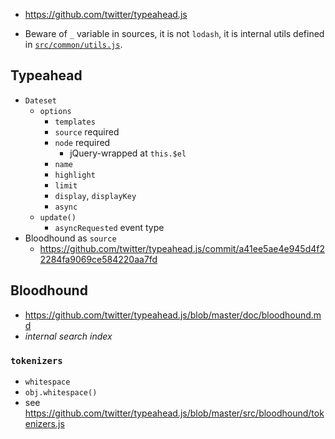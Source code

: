* https://github.com/twitter/typeahead.js

* Beware of `_` variable in sources, it is not `lodash`, it is internal utils defined in [`src/common/utils.js`][utils].

[utils]: https://github.com/twitter/typeahead.js/blob/master/src/common/utils.js

## Typeahead

* `Dateset`
  * `options`
    * `templates`
    * `source` required
    * `node` required
      * jQuery-wrapped at `this.$el`
    * `name`
    * `highlight`
    * `limit`
    * `display`, `displayKey`
    * `async`
  * `update()`
    * `asyncRequested` event type
* Bloodhound as `source`
  * https://github.com/twitter/typeahead.js/commit/a41ee5ae4e945d4f22284fa9069ce584220aa7fd

## Bloodhound

* https://github.com/twitter/typeahead.js/blob/master/doc/bloodhound.md
* _internal search index_

### `tokenizers`

* `whitespace`
* `obj.whitespace()`
* see https://github.com/twitter/typeahead.js/blob/master/src/bloodhound/tokenizers.js
